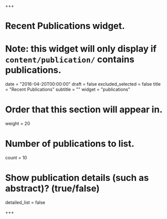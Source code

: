 +++
# Recent Publications widget.
# Note: this widget will only display if `content/publication/` contains publications.

date = "2016-04-20T00:00:00"
draft = false
excluded_selected = false
title = "Recent Publications"
subtitle = ""
widget = "publications"

# Order that this section will appear in.
weight = 20

# Number of publications to list.
count = 10

# Show publication details (such as abstract)? (true/false)
detailed_list = false

+++

